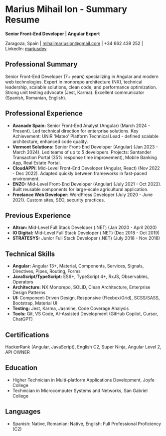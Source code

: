 # Marius Mihail Ion - Summary Resume

**Senior Front-End Developer | Angular Expert**

Zaragoza, Spain | mihailmariusion@gmail.com | +34 662 439 252 | LinkedIn: [mariusdev](https://www.linkedin.com/in/mariusdev)

## Professional Summary

Senior Front-End Developer (7+ years) specializing in Angular and modern web technologies. Expert in monorepo architecture (NX), technical leadership, scalable solutions, clean code, and performance optimization. Strong unit testing advocate (Jest, Karma). Excellent communicator (Spanish, Romanian, English).

## Professional Experience

- **Avanade Spain:** Senior Front-End Analyst (Angular) (March 2024 - Present). Led technical direction for enterprise solutions. Key Achievement: UNIR 'Mateo' Platform Technical Lead - defined scalable architecture, enhanced code quality.
- **Vermont Solutions:** Senior Front-End Developer (Angular) (Jan 2023 - March 2024). Led teams of up to 5 developers. Projects: Santander Transaction Portal (35% response time improvement), Mobile Banking App, Real Estate Portal.
- **CloudAPPi:** Mid-Level Front-End Developer (Angular, React) (Nov 2022 - Dec 2022). Adapted quickly between frameworks in fast-paced environment.
- **ENZO:** Mid-Level Front-End Developer (Angular) (July 2021 - Oct 2022). Built reusable components for large-scale agricultural application.
- **Freelance Web Developer:** WordPress Developer (July 2020 - June 2021). Custom sites, SEO, security practices.

## Previous Experience

- **Altran:** Mid-Level Full Stack Developer (.NET) (Jan 2020 - April 2020)
- **IO Digital:** Mid-Level Full Stack Developer (.NET) (Dec 2018 - Oct 2019)
- **STRATESYS:** Junior Full Stack Developer (.NET) (July 2018 - Nov 2018)

## Technical Skills

- **Angular:** Angular 13+, Material, Components, Services, Signals, Directives, Pipes, Routing, Forms
- **JavaScript/TypeScript:** ES6+, TypeScript 4+, RxJS, Observables, Operators
- **Architecture:** NX Monorepo, SOLID, Clean Architecture, Enterprise Design Patterns
- **UI:** Component-Driven Design, Responsive (Flexbox/Grid), SCSS/SASS, Bootstrap, Material UI
- **Testing:** Jest, Karma, Jasmine, Code Coverage Analysis
- **Tools:** Git, VS Code, AI-Assisted Development (GitHub Copilot, Cursor, ChatGPT)

## Certifications

HackerRank (Angular, JavaScript), English C2, Super Ninja, Angular Level 2, API OWNER

## Education

- Higher Technician in Multi-platform Applications Development, Joyfe College
- Technician in Microcomputer Systems and Networks, San Gabriel College

## Languages

- Spanish: Native, Romanian: Native, English: Full Professional Proficiency (C2)
